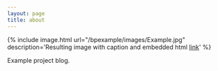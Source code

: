```yaml
---
layout: page
title: about
---
```


{% include image.html url="/bpexample/images/Example.jpg" description='Resulting image with caption and embedded html <a href="https://google.com">link</a>' %}

Example project blog.
